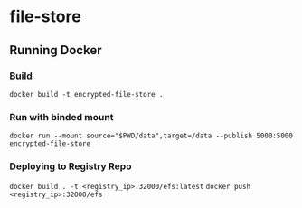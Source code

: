 # file-store

## Running Docker

### Build

`docker build -t encrypted-file-store .`

### Run with binded mount

`docker run --mount source="$PWD/data",target=/data --publish 5000:5000 encrypted-file-store`

### Deploying to Registry Repo

`docker build . -t <registry_ip>:32000/efs:latest`
`docker push <registry_ip>:32000/efs`
